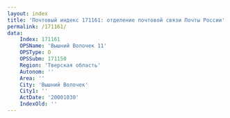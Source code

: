 ```yaml
---
layout: index
title: 'Почтовый индекс 171161: отделение почтовой связи Почты России'
permalink: /171161/
data:
    Index: 171161
    OPSName: 'Вышний Волочек 11'
    OPSType: О
    OPSSubm: 171150
    Region: 'Тверская область'
    Autonom: ''
    Area: ''
    City: 'Вышний Волочек'
    City1: ''
    ActDate: '20001030'
    IndexOld: ''
---
```

